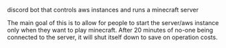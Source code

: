 discord bot that controls aws instances and runs a minecraft server

The main goal of this is to allow for people to start the server/aws instance only when they want to play minecraft.
After 20 minutes of no-one being connected to the server, it will shut itself down to save on operation costs.


